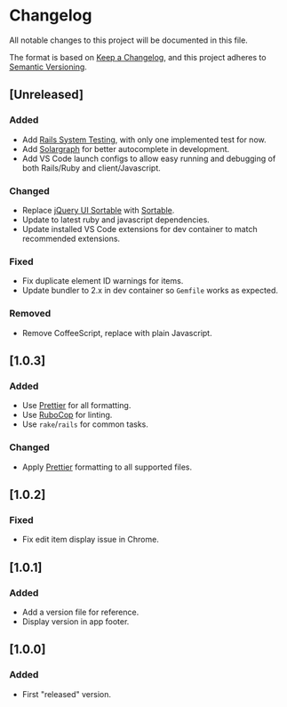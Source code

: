 # Changelog

All notable changes to this project will be documented in this file.

The format is based on [Keep a Changelog](https://keepachangelog.com/en/1.0.0/),
and this project adheres to [Semantic Versioning](https://semver.org/spec/v2.0.0.html).

## [Unreleased]

### Added

- Add [Rails System Testing](https://guides.rubyonrails.org/testing.html#system-testing), with only one implemented test for now.
- Add [Solargraph](https://solargraph.org/) for better autocomplete in development.
- Add VS Code launch configs to allow easy running and debugging of both Rails/Ruby and client/Javascript.

### Changed

- Replace [jQuery UI Sortable](https://jqueryui.com/sortable/) with [Sortable](https://github.com/SortableJS/Sortable).
- Update to latest ruby and javascript dependencies.
- Update installed VS Code extensions for dev container to match recommended extensions.

### Fixed

- Fix duplicate element ID warnings for items.
- Update bundler to 2.x in dev container so `Gemfile` works as expected.

### Removed

- Remove CoffeeScript, replace with plain Javascript.

## [1.0.3]

### Added

- Use [Prettier](https://prettier.io/) for all formatting.
- Use [RuboCop](https://docs.rubocop.org/) for linting.
- Use `rake`/`rails` for common tasks.

### Changed

- Apply [Prettier](https://prettier.io/) formatting to all supported files.

## [1.0.2]

### Fixed

- Fix edit item display issue in Chrome.

## [1.0.1]

### Added

- Add a version file for reference.
- Display version in app footer.

## [1.0.0]

### Added

- First "released" version.
